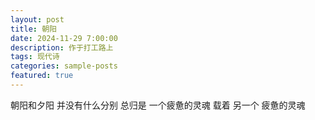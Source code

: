 ```yaml
---
layout: post
title: 朝阳
date: 2024-11-29 7:00:00
description: 作于打工路上
tags: 现代诗
categories: sample-posts
featured: true
---
```


朝阳和夕阳
并没有什么分别
总归是
一个疲惫的灵魂
载着
另一个
疲惫的灵魂
